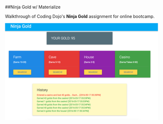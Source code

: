 ##Ninja Gold w/ Materialize

Walkthrough of Coding Dojo's **Ninja Gold** assignment for online bootcamp.

![Ninja Gold Mockup](mockup.png)
